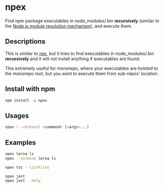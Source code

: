 # npex

Find npm package executables in node_modules/.bin **recursively** (similar to the [Node.js module resolution mechanism](https://nodejs.org/api/modules.html#modules_loading_from_node_modules_folders)), and execute them.

## Descriptions

This is similar to [npx](https://www.npmjs.com/package/npx), but it tries to find executables in node_modules/.bin **recursively** and it will not install anything if executables are found.

This extremely useful for monorepo, where your executables are hoisted to the monorepo root, but you want to execute them from sub-repos' location.

## Install with npm

```sh
npm install -g npex
```

## Usages

```sh
npex [--verbose] <command> [<args>...]
```

## Examples

```sh
npex lerna ls
npex --verbose lerna ls

npex tsc --listFiles

npex jest
npex jest --help
```
